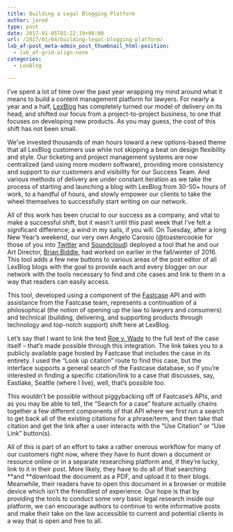 ```yaml
---
title: Building a Legal Blogging Platform
author: jared
type: post
date: 2017-01-05T01:22:19+00:00
url: /2017/01/04/building-legal-blogging-platform/
lxb_af-post_meta-admin_post_thumbnail_html-position:
  - lxb_af-grid-align-none
categories:
  - LexBlog

---
```

I&#8217;ve spent a lot of time over the past year wrapping my mind around what it means to build a content management platform for lawyers. For nearly a year and a half, [LexBlog][1] has completely turned our model of delivery on its head, and shifted our focus from a project-to-project business, to one that focuses on developing new products. As you may guess, the cost of this shift has not been small.

<!--more-->

We&#8217;ve invested thousands of man hours toward a new options-based theme that all LexBlog customers use while not skipping a beat on design flexibility and style. Our ticketing and project management systems are now centralized (and using more modern software), providing more consistency and support to our customers and visibility for our Success Team. And various methods of delivery are under constant iteration as we take the process of starting and launching a blog with LexBlog from 30-50+ hours of work, to a handful of hours, and slowly empower our clients to take the wheel themselves to successfully start writing on our network.

All of this work has been crucial to our success as a company, and vital to make a successful shift, but it wasn&#8217;t until this past week that I&#8217;ve felt a significant difference; a wind in my sails, if you will. On Tuesday, after a long New Year&#8217;s weekend, our very own Angelo Carosio (@toastercookie for those of you into [Twitter][2] and [Soundcloud][3]) deployed a tool that he and our Art Director, [Brian Biddle][4], had worked on earlier in the fall/winter of 2016. This tool adds a few new buttons to various areas of the post editor of all LexBlog blogs with the goal to provide each and every blogger on our network with the tools necessary to find and cite cases and link to them in a way that readers can easily access.

This tool, developed using a component of the [Fastcase][5] API and with assistance from the Fastcase team, represents a continuation of a philosophical (the notion of opening up the law to lawyers and consumers) and technical (building, delivering, and supporting products through technology and top-notch support) shift here at LexBlog.

Let&#8217;s say that I want to link the text [Roe v. Wade][6] to the full text of the case itself &#8211; that&#8217;s made possible through this integration. The link takes you to a publicly available page hosted by Fastcase that includes the case in its entirety. I used the &#8220;Look up citation&#8221; route to find this case, but the interface supports a general search of the Fastcase database, so if you&#8217;re interested in finding a specific citation/link to a case that discusses, say, Eastlake, Seattle (where I live), well, that&#8217;s possible too.

This wouldn&#8217;t be possible without piggybacking off of Fastcase&#8217;s APIs, and as you may be able to tell, the &#8220;Search for a case&#8221; feature actually chains together a few different components of that API where we first run a search to get back all of the existing citations for a phrase/term, and then take that citation and get the link after a user interacts with the &#8220;Use Citation&#8221; or &#8220;Use Link&#8221; button(s).

All of this is part of an effort to take a rather onerous workflow for many of our customers right now, where they have to hunt down a document or resource online or in a separate researching platform and, if they&#8217;re lucky, link to it in their post. More likely, they have to do all of that searching **and **download the document as a PDF, and upload it to their blogs. Meanwhile, their readers have to open this document in a browser or mobile device which isn&#8217;t the friendliest of experience. Our hope is that by providing the tools to conduct some very basic legal research inside our platform, we can encourage authors to continue to write informative posts and make their take on the law accessible to current and potential clients in a way that is open and free to all.

 [1]: https://www.lexblog.com/
 [2]: https://twitter.com/toastercookie
 [3]: https://soundcloud.com/toastercookie
 [4]: https://twitter.com/biddlebugs
 [5]: http://www.fastcase.com/
 [6]: https://apps.fastcase.com/Research/Public/ExViewer.aspx?LTID=%2baBi7sv0oOo2ELhR%2bhVm%2ffpr0GttFk4FcnWwXK%2fCAByeHppu6fNThADXafnT3Tc0